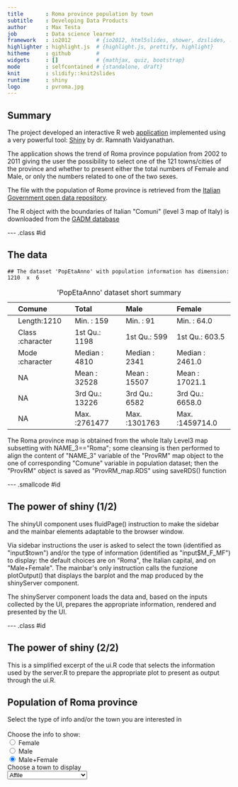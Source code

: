 ```yaml
---
title       : Roma province population by town
subtitle    : Developing Data Products
author      : Max Testa
job         : Data science learner
framework   : io2012        # {io2012, html5slides, shower, dzslides, ...}
highlighter : highlight.js  # {highlight.js, prettify, highlight}
hitheme     : github        # 
widgets     : []            # {mathjax, quiz, bootstrap}
mode        : selfcontained # {standalone, draft}
knit        : slidify::knit2slides
runtime     : shiny
logo        : pvroma.jpg
---
```


## Summary

The project developed an interactive R web [application](https://maxmax65.shinyapps.io/DataProductProject) implemented using a very powerful tool: [Shiny](http://shiny.rstudio.com/) by dr. Ramnath Vaidyanathan.

The application shows the trend of Roma province population from 2002 to 2011 giving the user the possibility to select one of the 121 towns/cities of the province and whether to present either the total numbers of Female and Male, or only the numbers related to one of the two sexes.

The file with the population of Rome province is retrieved from the [Italian Government open data repository](http://www.dati.gov.it/dataset).

The R object with the boundaries of Italian "Comuni" (level 3 map of Italy) is downloaded from the [GADM database](http://gadm.org/download)

--- .class #id 

## The data


```
## The dataset 'PopEtaAnno' with population information has dimension:  1210  x  6
```

<table>
<caption>'PopEtaAnno' dataset short summary</caption>
 <thead>
  <tr>
   <th style="text-align:left;">   </th>
   <th style="text-align:left;">    Comune </th>
   <th style="text-align:left;">     Total </th>
   <th style="text-align:left;">      Male </th>
   <th style="text-align:left;">     Female </th>
  </tr>
 </thead>
<tbody>
  <tr>
   <td style="text-align:left;">  </td>
   <td style="text-align:left;"> Length:1210 </td>
   <td style="text-align:left;"> Min.   :    159 </td>
   <td style="text-align:left;"> Min.   :     91 </td>
   <td style="text-align:left;"> Min.   :     64.0 </td>
  </tr>
  <tr>
   <td style="text-align:left;">  </td>
   <td style="text-align:left;"> Class :character </td>
   <td style="text-align:left;"> 1st Qu.:   1198 </td>
   <td style="text-align:left;"> 1st Qu.:    599 </td>
   <td style="text-align:left;"> 1st Qu.:    603.5 </td>
  </tr>
  <tr>
   <td style="text-align:left;">  </td>
   <td style="text-align:left;"> Mode  :character </td>
   <td style="text-align:left;"> Median :   4810 </td>
   <td style="text-align:left;"> Median :   2341 </td>
   <td style="text-align:left;"> Median :   2461.0 </td>
  </tr>
  <tr>
   <td style="text-align:left;">  </td>
   <td style="text-align:left;"> NA </td>
   <td style="text-align:left;"> Mean   :  32528 </td>
   <td style="text-align:left;"> Mean   :  15507 </td>
   <td style="text-align:left;"> Mean   :  17021.1 </td>
  </tr>
  <tr>
   <td style="text-align:left;">  </td>
   <td style="text-align:left;"> NA </td>
   <td style="text-align:left;"> 3rd Qu.:  13226 </td>
   <td style="text-align:left;"> 3rd Qu.:   6582 </td>
   <td style="text-align:left;"> 3rd Qu.:   6658.0 </td>
  </tr>
  <tr>
   <td style="text-align:left;">  </td>
   <td style="text-align:left;"> NA </td>
   <td style="text-align:left;"> Max.   :2761477 </td>
   <td style="text-align:left;"> Max.   :1301763 </td>
   <td style="text-align:left;"> Max.   :1459714.0 </td>
  </tr>
</tbody>
</table>


The Roma province map is obtained from the whole Italy Level3 map subsetting with NAME_3=="Roma"; some cleansing is then performed to align the content of "NAME_3" variable of the "ProvRM" map object to the one of corresponding "Comune" variable in population dataset; then the "ProvRM" object is saved as "ProvRM_map.RDS" using saveRDS() function


--- .smallcode #id 

## The power of shiny (1/2)

The shinyUI component uses fluidPage() instruction to make the sidebar and the mainbar elements adaptable to the browser window.

Via sidebar instructions the user is asked to select the town (identified as "input$town") and/or the type of information (identified as "input$M_F_MF") to display: the default choices are on "Roma", the Italian capital, and on "Male+Female".
The mainbar's only instruction calls the funzione plotOutput() that displays the barplot and the map produced by the shinyServer component.

The shinyServer component loads the data and, based on the inputs collected by the UI, prepares the appropriate information, rendered and presented by the UI.

--- .class #id 

## The power of shiny (2/2)

This is a simplified excerpt of the ui.R code that selects the information used by the server.R to prepare the appropriate plot to present as output  through the ui.R.


<!--html_preserve--><div class="container-fluid">
<h2>Population of Roma province</h2>
<div class="row">
<div class="col-sm-4">
<form class="well">
Select the type of info and/or the town you are interested in
<br/>
<br/>
<div id="M_F_MF" class="form-group shiny-input-radiogroup shiny-input-container">
<label class="control-label" for="M_F_MF">Choose the info to show:</label>
<div class="shiny-options-group">
<div class="radio">
<label>
<input type="radio" name="M_F_MF" value="Female"/>
<span>Female</span>
</label>
</div>
<div class="radio">
<label>
<input type="radio" name="M_F_MF" value="Male"/>
<span>Male</span>
</label>
</div>
<div class="radio">
<label>
<input type="radio" name="M_F_MF" value="Male+Female" checked="checked"/>
<span>Male+Female</span>
</label>
</div>
</div>
</div>
<div class="form-group shiny-input-container">
<label class="control-label" for="town">Choose a town to display</label>
<div>
<select id="town"><option value="Affile" selected>Affile</option>
<option value="Agosta">Agosta</option>
<option value="Albano Laziale">Albano Laziale</option>
<option value="Allumiere">Allumiere</option>
<option value="Anguillara Sabazia">Anguillara Sabazia</option>
<option value="Anticoli Corrado">Anticoli Corrado</option>
<option value="Anzio">Anzio</option>
<option value="Arcinazzo Romano">Arcinazzo Romano</option>
<option value="Ardea">Ardea</option>
<option value="Ariccia">Ariccia</option>
<option value="Arsoli">Arsoli</option>
<option value="Artena">Artena</option>
<option value="Bellegra">Bellegra</option>
<option value="Bracciano">Bracciano</option>
<option value="Camerata Nuova">Camerata Nuova</option>
<option value="Campagnano di Roma">Campagnano di Roma</option>
<option value="Canale Monterano">Canale Monterano</option>
<option value="Canterano">Canterano</option>
<option value="Capena">Capena</option>
<option value="Capranica Prenestina">Capranica Prenestina</option>
<option value="Carpineto Romano">Carpineto Romano</option>
<option value="Casape">Casape</option>
<option value="Castel Gandolfo">Castel Gandolfo</option>
<option value="Castel Madama">Castel Madama</option>
<option value="Castel San Pietro Romano">Castel San Pietro Romano</option>
<option value="Castelnuovo di Porto">Castelnuovo di Porto</option>
<option value="Cave">Cave</option>
<option value="Cerreto Laziale">Cerreto Laziale</option>
<option value="Cervara di Roma">Cervara di Roma</option>
<option value="Cerveteri">Cerveteri</option>
<option value="Ciampino">Ciampino</option>
<option value="Ciciliano">Ciciliano</option>
<option value="Cineto Romano">Cineto Romano</option>
<option value="Civitavecchia">Civitavecchia</option>
<option value="Civitella San Paolo">Civitella San Paolo</option>
<option value="Colleferro">Colleferro</option>
<option value="Colonna">Colonna</option>
<option value="Fiano Romano">Fiano Romano</option>
<option value="Filacciano">Filacciano</option>
<option value="Fiumicino">Fiumicino</option>
<option value="Fonte Nuova">Fonte Nuova</option>
<option value="Formello">Formello</option>
<option value="Frascati">Frascati</option>
<option value="Gallicano nel Lazio">Gallicano nel Lazio</option>
<option value="Gavignano">Gavignano</option>
<option value="Genazzano">Genazzano</option>
<option value="Genzano di Roma">Genzano di Roma</option>
<option value="Gerano">Gerano</option>
<option value="Gorga">Gorga</option>
<option value="Grottaferrata">Grottaferrata</option>
<option value="Guidonia Montecelio">Guidonia Montecelio</option>
<option value="Jenne">Jenne</option>
<option value="Labico">Labico</option>
<option value="Ladispoli">Ladispoli</option>
<option value="Lanuvio">Lanuvio</option>
<option value="Lariano">Lariano</option>
<option value="Licenza">Licenza</option>
<option value="Magliano Romano">Magliano Romano</option>
<option value="Mandela">Mandela</option>
<option value="Manziana">Manziana</option>
<option value="Marano Equo">Marano Equo</option>
<option value="Marcellina">Marcellina</option>
<option value="Marino">Marino</option>
<option value="Mazzano Romano">Mazzano Romano</option>
<option value="Mentana">Mentana</option>
<option value="Monte Porzio Catone">Monte Porzio Catone</option>
<option value="Montecompatri">Montecompatri</option>
<option value="Monteflavio">Monteflavio</option>
<option value="Montelanico">Montelanico</option>
<option value="Montelibretti">Montelibretti</option>
<option value="Monterotondo">Monterotondo</option>
<option value="Montorio Romano">Montorio Romano</option>
<option value="Moricone">Moricone</option>
<option value="Morlupo">Morlupo</option>
<option value="Nazzano">Nazzano</option>
<option value="Nemi">Nemi</option>
<option value="Nerola">Nerola</option>
<option value="Nettuno">Nettuno</option>
<option value="Olevano Romano">Olevano Romano</option>
<option value="Palestrina">Palestrina</option>
<option value="Palombara Sabina">Palombara Sabina</option>
<option value="Percile">Percile</option>
<option value="Pisoniano">Pisoniano</option>
<option value="Poli">Poli</option>
<option value="Pomezia">Pomezia</option>
<option value="Ponzano Romano">Ponzano Romano</option>
<option value="Riano">Riano</option>
<option value="Rignano Flaminio">Rignano Flaminio</option>
<option value="Riofreddo">Riofreddo</option>
<option value="Rocca Canterano">Rocca Canterano</option>
<option value="Rocca di Cave">Rocca di Cave</option>
<option value="Rocca di Papa">Rocca di Papa</option>
<option value="Rocca Priora">Rocca Priora</option>
<option value="Rocca Santo Stefano">Rocca Santo Stefano</option>
<option value="Roccagiovine">Roccagiovine</option>
<option value="Roiate">Roiate</option>
<option value="Roma">Roma</option>
<option value="Roviano">Roviano</option>
<option value="Sacrofano">Sacrofano</option>
<option value="Sambuci">Sambuci</option>
<option value="San Cesareo">San Cesareo</option>
<option value="San Gregorio da Sassola">San Gregorio da Sassola</option>
<option value="San Polo dei Cavalieri">San Polo dei Cavalieri</option>
<option value="San Vito Romano">San Vito Romano</option>
<option value="Sant'Angelo Romano">Sant'Angelo Romano</option>
<option value="Sant'Oreste">Sant'Oreste</option>
<option value="Santa Marinella">Santa Marinella</option>
<option value="Saracinesco">Saracinesco</option>
<option value="Segni">Segni</option>
<option value="Subiaco">Subiaco</option>
<option value="Tivoli">Tivoli</option>
<option value="Tolfa">Tolfa</option>
<option value="Torrita Tiberina">Torrita Tiberina</option>
<option value="Trevignano Romano">Trevignano Romano</option>
<option value="Vallepietra">Vallepietra</option>
<option value="Vallinfreda">Vallinfreda</option>
<option value="Valmontone">Valmontone</option>
<option value="Velletri">Velletri</option>
<option value="Vicovaro">Vicovaro</option>
<option value="Vivaro Romano">Vivaro Romano</option>
<option value="Zagarolo">Zagarolo</option></select>
<script type="application/json" data-for="town" data-nonempty="">{}</script>
</div>
</div>
</form>
</div>
<div class="col-sm-8"></div>
</div>
</div><!--/html_preserve-->
